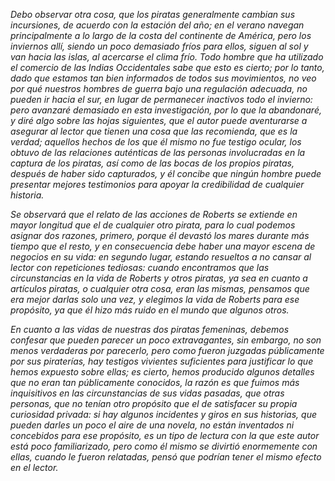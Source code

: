 _Debo observar otra cosa, que los piratas generalmente cambian sus incursiones, de acuerdo con la estación del año; en el verano navegan principalmente a lo largo de la costa del continente de *América*, pero los inviernos allí, siendo un poco demasiado fríos para ellos, siguen al sol y van hacia las islas, al acercarse el clima frío. Todo hombre que ha utilizado el comercio de las *Indias Occidentales* sabe que esto es cierto; por lo tanto, dado que estamos tan bien informados de todos sus movimientos, no veo por qué nuestros hombres de guerra bajo una regulación adecuada, no pueden ir hacia el sur, en lugar de permanecer inactivos todo el invierno: pero avanzaré demasiado en esta investigación, por lo que la abandonaré, y diré algo sobre las hojas siguientes, que el autor puede aventurarse a asegurar al lector que tienen una cosa que las recomienda, que es la verdad; aquellos hechos de los que él mismo no fue testigo ocular, los obtuvo de las relaciones auténticas de las personas involucradas en la captura de los piratas, así como de las bocas de los propios piratas, después de haber sido capturados, y él concibe que ningún hombre puede presentar mejores testimonios para apoyar la credibilidad de cualquier historia._

_Se observará que el relato de las acciones de *Roberts* se extiende en mayor longitud que el de cualquier otro pirata, para lo cual podemos asignar dos razones, primero, porque él devastó los mares durante más tiempo que el resto, y en consecuencia debe haber una mayor escena de negocios en su vida: en segundo lugar, estando resueltos a no cansar al lector con repeticiones tediosas: cuando encontramos que las circunstancias en la vida de *Roberts* y otros piratas, ya sea en cuanto a artículos piratas, o cualquier otra cosa, eran las mismas, pensamos que era mejor darlas solo una vez, y elegimos la vida de *Roberts* para ese propósito, ya que él hizo más ruido en el mundo que algunos otros._

_En cuanto a las vidas de nuestras dos piratas femeninas, debemos confesar que pueden parecer un poco extravagantes, sin embargo, no son menos verdaderas por parecerlo, pero como fueron juzgadas públicamente por sus piraterías, hay testigos vivientes suficientes para justificar lo que hemos expuesto sobre ellas; es cierto, hemos producido algunos detalles que no eran tan públicamente conocidos, la razón es que fuimos más inquisitivos en las circunstancias de sus vidas pasadas, que otras personas, que no tenían otro propósito que el de satisfacer su propia curiosidad privada: si hay algunos incidentes y giros en sus historias, que pueden darles un poco el aire de una *novela*, no están inventados ni concebidos para ese propósito, es un tipo de lectura con la que este autor está poco familiarizado, pero como él mismo se divirtió enormemente con ellas, cuando le fueron relatadas, pensó que podrían tener el mismo efecto en el lector._